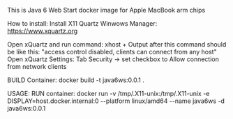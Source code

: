 This is Java 6 Web Start docker image for Apple MacBook arm chips

How to install:
Install X11 Quartz Winwows Manager:
https://www.xquartz.org

Open xQuartz and run command:
xhost + 
Output after this command should be like this:
"access control disabled, clients can connect from any host"
Open xQuartz Settings:
Tab Security -> set checkbox to Allow connection from network clients 

BUILD Container:
docker build -t java6ws:0.0.1 .

USAGE:
RUN container:
docker run -v /tmp/.X11-unix:/tmp/.X11-unix -e DISPLAY=host.docker.internal:0 --platform linux/amd64 --name java6ws -d java6ws:0.0.1


